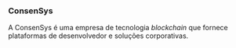 ### ConsenSys

A ConsenSys é uma empresa de tecnologia _blockchain_ que fornece plataformas de desenvolvedor e soluções corporativas.
